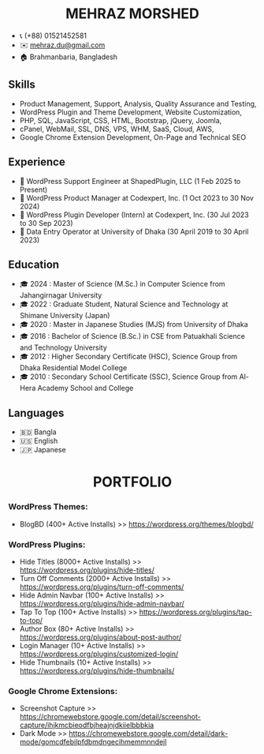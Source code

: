 <h1 align="center">MEHRAZ MORSHED</h1>

- 📞 (+88) 01521452581
- ✉️ mehraz.du@gmail.com
- 🏠 Brahmanbaria, Bangladesh

## Skills
- Product Management, Support, Analysis, Quality Assurance and Testing,
- WordPress Plugin and Theme Development, Website Customization,
- PHP, SQL, JavaScript, CSS, HTML, Bootstrap, jQuery, Joomla,
- cPanel, WebMail, SSL, DNS, VPS, WHM, SaaS, Cloud, AWS,
- Google Chrome Extension Development, On-Page and Technical SEO

## Experience
- 💼 WordPress Support Engineer at ShapedPlugin, LLC (1 Feb 2025 to Present) 
- 💼 WordPress Product Manager at Codexpert, Inc. (1 Oct 2023 to 30 Nov 2024)
- 💼 WordPress Plugin Developer (Intern) at Codexpert, Inc. (30 Jul 2023 to 30 Sep 2023)
- 💼 Data Entry Operator at University of Dhaka (30 April 2019 to 30 April 2023)

## Education
- 🎓 2024 : Master of Science (M.Sc.) in Computer Science from Jahangirnagar University
- 🎓 2022 : Graduate Student, Natural Science and Technology at Shimane University (Japan)
- 🎓 2020 : Master in Japanese Studies (MJS) from University of Dhaka
- 🎓 2016 : Bachelor of Science (B.Sc.) in CSE from Patuakhali Science and Technology University
- 🎓 2012 : Higher Secondary Certificate (HSC), Science Group from Dhaka Residential Model College
- 🎓 2010 : Secondary School Certificate (SSC), Science Group from Al-Hera Academy School and College

## Languages
- 🇧🇩 Bangla
- 🇺🇸 English
- 🇯🇵 Japanese

<h1 align="center">PORTFOLIO</h1>

### WordPress Themes:
- BlogBD (400+ Active Installs) >> https://wordpress.org/themes/blogbd/

### WordPress Plugins:
- Hide Titles (8000+ Active Installs) >> https://wordpress.org/plugins/hide-titles/
- Turn Off Comments (2000+ Active Installs) >> https://wordpress.org/plugins/turn-off-comments/
- Hide Admin Navbar (100+ Active Installs) >> https://wordpress.org/plugins/hide-admin-navbar/
- Tap To Top (100+ Active Installs) >> https://wordpress.org/plugins/tap-to-top/
- Author Box (80+ Active Installs) >> https://wordpress.org/plugins/about-post-author/
- Login Manager (10+ Active Installs) >> https://wordpress.org/plugins/customized-login/
- Hide Thumbnails (10+ Active Installs) >> https://wordpress.org/plugins/hide-thumbnails/

### Google Chrome Extensions:
- Screenshot Capture >>	https://chromewebstore.google.com/detail/screenshot-capture/ihjkmcbieodfbjheajnjdkiielbbbkia
- Dark Mode	>> https://chromewebstore.google.com/detail/dark-mode/gomcdfebilpfdbmdngecihmemmnndejl

<!---
mehrazmorshed/mehrazmorshed is a ✨ special ✨ repository because its `README.md` (this file) appears on your GitHub profile.
You can click the Preview link to take a look at your changes.
--->
